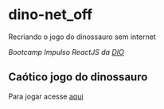 # dino-net_off

Recriando o jogo do dinossauro sem internet

*Bootcamp Impulso ReactJS da [DIO](https://web.dio.me)*

## Caótico jogo do dinossauro

Para jogar acesse [aqui](https://neitdutra.github.io/dino-net_off/)
